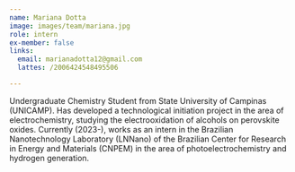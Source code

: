 ```yaml
---
name: Mariana Dotta
image: images/team/mariana.jpg
role: intern
ex-member: false
links:
  email: marianadotta12@gmail.com
  lattes: /2006424548495506

---
```


Undergraduate Chemistry Student from State University of Campinas (UNICAMP). Has developed a technological initiation project in the area of electrochemistry, studying the electrooxidation of alcohols on perovskite oxides. Currently (2023-), works as an intern in the Brazilian Nanotechnology Laboratory (LNNano) of the Brazilian Center for Research in Energy and Materials (CNPEM) in the area of photoelectrochemistry and hydrogen generation. 
